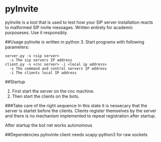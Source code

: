 pyInvite
==========
pyInvite is a tool that is used to test how your SIP server installation reacts to malformed SIP invite messages.
Written entirely for academic purposeses. Use it responsibly.

##Usage
pyInvite is written in python 3. Start programs with following parameters:
```
server.py -s <sip server>
  -s The sip servers IP address
client.py -s <cnc server> -i <local ip address>
  -s The command and control servers IP address
  -i The clients local IP address
```

##Startup
1. First start the server on the cnc machine. 
2. Then start the clients on the bots. 

###Take care of the right sequence
In this state it is nessecary that the server is startet before the clients. Clients register themselves by the server and there is no mechanism implemented to repeat registration after startup.

After startup the bot net works autonomous

##Dependencies
pyInvinte client needs scapy-python3 for raw sockets
